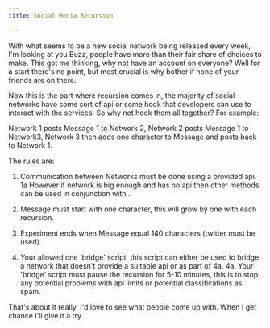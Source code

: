 ```yaml
---
title: Social Media Recursion

---
```

With what seems to be a new social network being released every week, I'm looking at you Buzz, people have more than their fair share of choices to make. This got me thinking, why not have an account on everyone? Well for a start there's no point, but most crucial is why bother if none of your friends are on there.

Now this is the part where recursion comes in, the majority of social networks have some sort of api or some hook that developers can use to interact with the services. So why not hook them all together? For example:

Network 1 posts Message 1 to Network 2, Network 2 posts Message 1 to Network3, Network 3 then adds one character to Message and posts back to Network 1.

The rules are:

1. Communication between Networks must be done using a provided api.
1a However if network is big enough and has no api then other methods can be used in conjunction with .

2. Message must start with one character, this will grow by one with each recursion.

3. Experiment ends when Message equal 140 characters (twitter must be used).

4. Your allowed one 'bridge' script, this script can either be used to bridge a network that doesn't provide a suitable api or as part of 4a.
4a. Your 'bridge' script must pause the recursion for 5-10 minutes, this is to stop any potential problems with api limits or potential classifications as spam.

That's about it really, I'd love to see what people come up with. When I get chance I'll give it a try.
